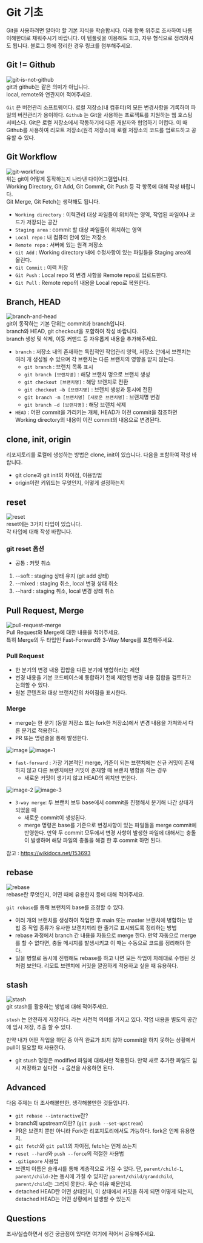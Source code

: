 # Git 기초
Git을 사용하려면 알아야 할 기본 지식을 학습합시다. 아래 항목 위주로 조사하여 나름 이해한대로 채워주시기 바랍니다. 이 템플릿을 이용해도 되고, 자유 형식으로 정리하셔도 됩니다. 블로그 등에 정리한 경우 링크를 첨부해주세요.

## Git != Github
![git-is-not-github](https://user-images.githubusercontent.com/51331195/160232512-3d6686ca-4ae3-4f11-a8d7-c893c0a7526a.png)  
git과 github는 같은 의미가 아닙니다.  
local, remote와 연관지어 적어주세요.

`Git` 은 버전관리 소프트웨어다. 로컬 저장소(내 컴퓨터)의 모든 변경사항을 기록하여 파일의 버전관리가 용이하다.
`Github` 는 Git을 사용하는 프로젝트를 지원하는 웹 호스팅 서비스다. Git은 로컬 저장소에서 작동하기에 다른 개발자와 협업하기 어렵다. 이 때 Github를 사용하여 리모트 저장소(원격 저장소)에 로컬 저장소의 코드를 업로드하고 공유할 수 있다. 

## Git Workflow
![git-workflow](https://cdn-media-1.freecodecamp.org/images/1*iL2J8k4ygQlg3xriKGimbQ.png)  
위는 git이 어떻게 동작하는지 나타낸 다이어그램입니다.  
Working Directory, Git Add, Git Commit, Git Push 등 각 항목에 대해 작성 바랍니다.  
Git Merge, Git Fetch는 생략해도 됩니다.

- `Working directory` : 이력관리 대상 파일들이 위치하는 영역, 작업된 파일이나 코드가 저장되는 공간
- `Staging area` : commit 할 대상 파일들이 위치하는 영역
- `Local repo` : 내 컴퓨터 안에 있는 저장소
- `Remote repo` : 서버에 있는 원격 저장소
- `Git Add` : Working directory 내에 수정사항이 있는 파일들을 Staging area에 올린다.
- `Git Commit` : 이력 저장
- `Git Push` : Local repo 의 변경 사항을 Remote repo로 업로드한다.
- `Git Pull` : Remote repo의 내용을 Local repo로 복원한다.

## Branch, HEAD
![branch-and-head](https://ihatetomatoes.net/wp-content/uploads/2020/04/07-head-pointer.png)  
git이 동작하는 기본 단위는 commit과 branch입니다.  
branch와 HEAD, git checkout을 포함하여 작성 바랍니다.  
branch 생성 및 삭제, 이동 커맨드 등 자유롭게 내용을 추가해주세요.

- `branch` : 저장소 내의 존재하는 독립적인 작업관리 영역, 저장소 안에서 브랜치는 여러 개 생성될 수 있으며 각 브랜치는 다른 브랜치의 영향을 받지 않는다.
	- `git branch` : 브랜치 목록 표시
	- `git branch [브랜치명]` : 해당 브랜치 명으로 브랜치 생성
	- `git checkout [브랜치명]` : 해당 브랜치로 전환
	- `git checkout –b [브랜치명]` : 브랜치 생성과 동시에 전환
	- g`it branch -m [브랜치명] [새로운 브랜치명]` : 브랜치명 변경
	- `git branch –d [브랜치명]` : 해당 브랜치 삭제
- `HEAD` : 어떤 commit을 가리키는 개체, HEAD가 이전 commit을 참조하면 Working directory의 내용이 이전 commit의 내용으로 변경된다.


## clone, init, origin
리포지토리를 로컬에 생성하는 방법은 clone, init이 있습니다. 다음을 포함하여 작성 바랍니다.
- git clone과 git init의 차이점, 이용방법
- origin이란 키워드는 무엇인지, 어떻게 설정하는지

## reset
![reset](https://user-images.githubusercontent.com/51331195/160235594-8836570b-e8bf-484a-bb92-b2bd6d873066.png)  
reset에는 3가지 타입이 있습니다.  
각 타입에 대해 작성 바랍니다.

### git reset 옵션
- 공통 : 커밋 취소
1. --soft : staging 상태 유지 (git add 상태)
2. --mixed : staging 취소, local 변경 상태 취소
3. --hard : staging 취소, local 변경 상태 취소

## Pull Request, Merge
![pull-request-merge](https://atlassianblog.wpengine.com/wp-content/uploads/bitbucket411-blog-1200x-branches2.png)  
Pull Request와 Merge에 대한 내용을 적어주세요.  
특히 Merge의 두 타입인 Fast-Forward와 3-Way Merge를 포함해주세요.

### Pull Request
- 한 분기의 변경 내용 집합을 다른 분기에 병합하라는 제안
- 변경 내용을 기본 코드베이스에 통합하기 전에 제안된 변경 내용 집합을 검토하고 논의할 수 있다.
- 원본 콘텐츠와 대상 브랜치간의 차이점을 표시한다.

### Merge
- merge는 한 분기 (동일 저장소 또는 fork한 저장소)에서 변경 내용을 가져와서 다른 분기로 적용한다.
- PR 또는 명령줄을 통해 발생한다.

![image](https://github.com/user-attachments/assets/dff857c3-dd8a-4722-8bdd-6856d9031f9e)
![image-1](https://github.com/user-attachments/assets/682e983f-e719-4a24-9913-7c121cee27bf)
- `fast-forward` : 가장 기본적인 merge, 기준이 되는 브랜치에는 신규 커밋이 존재하지 않고 다른 브랜치에만 커밋이 존재할 때 브랜치 병합을 하는 경우
	- 새로운 커밋이 생기지 않고 HEAD의 위치만 변한다.

![image-2](https://github.com/user-attachments/assets/37c76559-af6d-400c-93dc-84da12ccb472)
![image-3](https://github.com/user-attachments/assets/536e45ab-4d4f-4548-9d55-632793d47115)
- `3-way merge`: 두 브랜치 보두 base에서 commit을 진행해서 분기해 나간 상태가 되었을 때
	- 새로운 commit이 생성된다.
	- merge 명령은 base를 기준으로 변경사항이 있는 파일들을 merge commit에 반영한다. 만약 두 commit 모두에서 변경 사항이 발생한 파일에 대해서는 충돌이 발생하며 해당 파일의 충돌을 해결 한 후 commit 하면 된다.

참고 : https://wikidocs.net/153693



## rebase
![rebase](https://user-images.githubusercontent.com/51331195/160234052-7fe70f85-5906-4474-b809-782adae92b3c.png)  
rebase란 무엇인지, 어떤 때에 유용한지 등에 대해 적어주세요.

`git rebase`를 통해 브랜치의 base를 조정할 수 있다.
- 여러 개의 브랜치를 생성하여 작업한 후 main 또는 master 브랜치에 병합하는 방법 중 작업 종류가 유사한 브랜치끼리 한 줄기로 표시되도록 정리하는 방법
- rebase 과정에서 branch 간 내용을 자동으로 merge 한다. 만약 자동으로 merge를 할 수 없다면, 충돌 메시지를 발생시키고 이 때는 수동으로 코드를 정리해야 한다.
- 일을 병렬로 동시에 진행해도 rebase를 하고 나면 모든 작업이 차례대로 수행된 것 처럼 보인다. 리모트 브랜치에 커밋을 깔끔하게 적용하고 싶을 때 유용하다.

## stash
![stash](https://d8it4huxumps7.cloudfront.net/bites/wp-content/banners/2023/4/642a663eaff96_git_stash.png)  
git stash를 활용하는 방법에 대해 적어주세요.

`stush` 는 안전하게 저장하다. 라는 사전적 의미를 가지고 있다. 작업 내용을 별도의 공간에 임시 저장, 추출 할 수 있다.

만약 내가 어떤 작업을 하던 중 아직 완료가 되지 않아 commit을 하지 못하는 상황에서 pull이 필요할 때 사용한다. 

- git stush 명령은 modified 파일에 대해서만 적용된다. 만약 새로 추가한 파일도 임시 저장하고 싶다면 `-u` 옵션을 사용하면 된다.

## Advanced
다음 주제는 더 조사해볼만한, 생각해볼만한 것들입니다. 
- `git rebase --interactive`란?
- branch의 upstream이란? (`git push --set-upstream`)
- PR은 브랜치 뿐만 아니라 Fork한 리포지토리에서도 가능하다. fork은 언제 유용한지. 
- `git fetch`와 `git pull`의 차이점, fetch는 언제 쓰는지
- `reset --hard`와 `push --force`의 적절한 사용법
- `.gitignore` 사용법
- 브랜치 이름은 슬래시를 통해 계층적으로 가질 수 있다. 단, `parent/child-1`, `parent/child-2`는 동시에 가질 수 있지만 `parent/child/grandchild`, `parent/child`는 그러지 못한다. 무슨 이유 때문인지. 
- detached HEAD란 어떤 상태인지, 이 상태에서 커밋을 하게 되면 어떻게 되는지, detached HEAD는 어떤 상황에서 발생할 수 있는지

## Questions
조사/실습하면서 생긴 궁금점이 있다면 여기에 적어서 공유해주세요.

